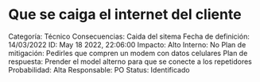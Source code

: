 # Que se caiga el internet del cliente

Categoría: Técnico
Consecuencias: Caida del sitema
Fecha de definición: 14/03/2022
ID: May 18 2022, 22:06:00
Impacto: Alto
Interno: No
Plan de mitigación: Pedirles que compren un modem con datos celulares
Plan de respuesta: Prender el model alterno para que se conecte a los repetidores
Probabilidad: Alta
Responsable: PO
Status: Identificado